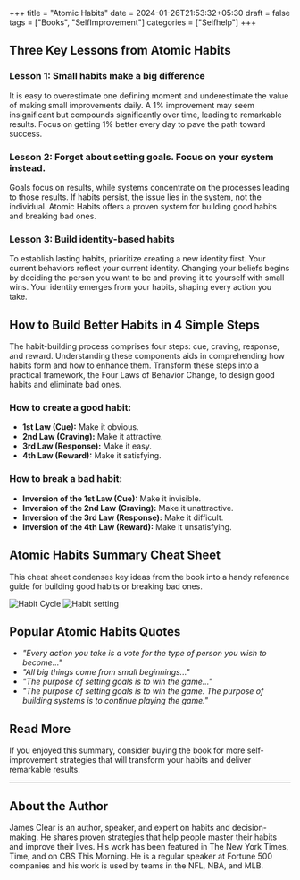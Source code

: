 +++
title = "Atomic Habits"
date = 2024-01-26T21:53:32+05:30
draft = false
tags = ["Books", "SelfImprovement"]
categories = ["Selfhelp"]
+++




## Three Key Lessons from Atomic Habits

### Lesson 1: Small habits make a big difference

It is easy to overestimate one defining moment and underestimate the value of making small improvements daily. A 1% improvement may seem insignificant but compounds significantly over time, leading to remarkable results. Focus on getting 1% better every day to pave the path toward success.

### Lesson 2: Forget about setting goals. Focus on your system instead.

Goals focus on results, while systems concentrate on the processes leading to those results. If habits persist, the issue lies in the system, not the individual. Atomic Habits offers a proven system for building good habits and breaking bad ones.

### Lesson 3: Build identity-based habits

To establish lasting habits, prioritize creating a new identity first. Your current behaviors reflect your current identity. Changing your beliefs begins by deciding the person you want to be and proving it to yourself with small wins. Your identity emerges from your habits, shaping every action you take.

## How to Build Better Habits in 4 Simple Steps

The habit-building process comprises four steps: cue, craving, response, and reward. Understanding these components aids in comprehending how habits form and how to enhance them. Transform these steps into a practical framework, the Four Laws of Behavior Change, to design good habits and eliminate bad ones.

### How to create a good habit:

- **1st Law (Cue):** Make it obvious.
- **2nd Law (Craving):** Make it attractive.
- **3rd Law (Response):** Make it easy.
- **4th Law (Reward):** Make it satisfying.

### How to break a bad habit:

- **Inversion of the 1st Law (Cue):** Make it invisible.
- **Inversion of the 2nd Law (Craving):** Make it unattractive.
- **Inversion of the 3rd Law (Response):** Make it difficult.
- **Inversion of the 4th Law (Reward):** Make it unsatisfying.

## Atomic Habits Summary Cheat Sheet

This cheat sheet condenses key ideas from the book into a handy reference guide for building good habits or breaking bad ones.

![Habit Cycle](/static/habitcycle.png)
![Habit setting](/static/habits.png)

## Popular Atomic Habits Quotes

- *"Every action you take is a vote for the type of person you wish to become..."*
- *"All big things come from small beginnings..."*
- *"The purpose of setting goals is to win the game..."*
- *"The purpose of setting goals is to win the game. The purpose of building systems is to continue playing the game."*


## Read More

If you enjoyed this summary, consider buying the book for more self-improvement strategies that will transform your habits and deliver remarkable results.

---

## About the Author

James Clear is an author, speaker, and expert on habits and decision-making. He shares proven strategies that help people master their habits and improve their lives. His work has been featured in The New York Times, Time, and on CBS This Morning. He is a regular speaker at Fortune 500 companies and his work is used by teams in the NFL, NBA, and MLB. 
```